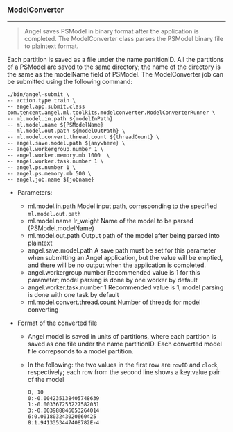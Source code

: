 ### ModelConverter

---

>  Angel saves PSModel in binary format after the application is completed. The ModelConverter class parses the PSModel binary file to plaintext format.

Each partition is saved as a file under the name partitionID. All the partitions of a PSModel are saved to the same directory; the name of the directory is the same as the modelName field of PSModel. The ModelConverter job can be submitted using the following command:

```bsh
./bin/angel-submit \
-- action.type train \
-- angel.app.submit.class com.tencent.angel.ml.toolkits.modelconverter.ModelConverterRunner \
-- ml.model.in.path ${modelInPath}
-- ml.model.name ${PSModelName}
-- ml.model.out.path ${modelOutPath} \
-- ml.model.convert.thread.count ${threadCount} \
-- angel.save.model.path ${anywhere} \
-- angel.workergroup.number 1 \
-- angel.worker.memory.mb 1000  \
-- angel.worker.task.number 1 \
-- angel.ps.number 1 \
-- angel.ps.memory.mb 500 \
-- angel.job.name ${jobname}
```

* Parameters:
	* ml.model.in.path
	Model input path, corresponding to the specified `ml.model.out.path`
	* ml.model.name lr_weight
	Name of the model to be parsed (PSModel.modelName)
	* ml.model.out.path
	Output path of the model after being parsed into plaintext
	* angel.save.model.path
	A save path must be set for this parameter when submitting an Angel application, but the value will be emptied, and there will be no output when the application is completed.
	* angel.workergroup.number
	Recommended value is 1 for this parameter; model parsing is done by one worker by default
	* angel.worker.task.number 1
	Recommended value is 1; model parsing is done with one task by default
	* ml.model.convert.thread.count
	Number of threads for model converting

* Format of the converted file
    * Angel model is saved in units of partitions, where each partition is saved as one file under the name partitionID. Each converted model file correpsonds to a model partition.
    * In the following: the two values in the first row are `rowID` and `clock`, respectively; each row from the second line shows a key:value pair of the model 

        ```
        0, 10 
        0:-0.004235138405748639
        1:-0.003367253227582031
        3:-0.003988846053264014
        6:0.001803243020660425
        8:1.9413353447408782E-4
        ```
